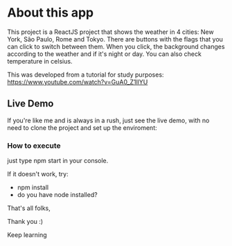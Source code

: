 # About this app

This project is a ReactJS project that shows the weather in 4 cities: New York, São Paulo, Rome and Tokyo. There are buttons with the flags that you can click to switch between them. When you click, the background changes according to the weather and if it's night or day. You can also check temperature in celsius.

This was developed from a tutorial for study purposes:
https://www.youtube.com/watch?v=GuA0_Z1llYU

## Live Demo

If you're like me and is always in a rush, just see the live demo, with no need to clone the project and set up the enviroment:

### How to execute

just type npm start in your console.

If it doesn't work, try:

- npm install
- do you have node installed?

That's all folks,

Thank you :)

Keep learning